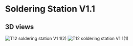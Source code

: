 # Soldering Station V1.1
## 3D views
![T12 soldering station V1 1(2)](https://github.com/user-attachments/assets/dcf6efcd-d63c-4350-a52e-eda5da648e24)
![T12 soldering station V1 1(1)](https://github.com/user-attachments/assets/75154f1e-d78d-4224-82b8-95e469f40f32)
